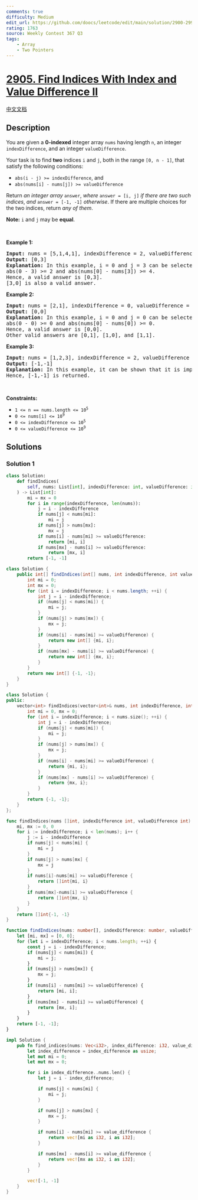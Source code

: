 ```yaml
---
comments: true
difficulty: Medium
edit_url: https://github.com/doocs/leetcode/edit/main/solution/2900-2999/2905.Find%20Indices%20With%20Index%20and%20Value%20Difference%20II/README_EN.md
rating: 1763
source: Weekly Contest 367 Q3
tags:
    - Array
    - Two Pointers
---
```


<!-- problem:start -->

# [2905. Find Indices With Index and Value Difference II](https://leetcode.com/problems/find-indices-with-index-and-value-difference-ii)

[中文文档](/solution/2900-2999/2905.Find%20Indices%20With%20Index%20and%20Value%20Difference%20II/README.md)

## Description

<p>You are given a <strong>0-indexed</strong> integer array <code>nums</code> having length <code>n</code>, an integer <code>indexDifference</code>, and an integer <code>valueDifference</code>.</p>

<p>Your task is to find <strong>two</strong> indices <code>i</code> and <code>j</code>, both in the range <code>[0, n - 1]</code>, that satisfy the following conditions:</p>

<ul>
	<li><code>abs(i - j) &gt;= indexDifference</code>, and</li>
	<li><code>abs(nums[i] - nums[j]) &gt;= valueDifference</code></li>
</ul>

<p>Return <em>an integer array</em> <code>answer</code>, <em>where</em> <code>answer = [i, j]</code> <em>if there are two such indices</em>, <em>and</em> <code>answer = [-1, -1]</code> <em>otherwise</em>. If there are multiple choices for the two indices, return <em>any of them</em>.</p>

<p><strong>Note:</strong> <code>i</code> and <code>j</code> may be <strong>equal</strong>.</p>

<p>&nbsp;</p>
<p><strong class="example">Example 1:</strong></p>

<pre>
<strong>Input:</strong> nums = [5,1,4,1], indexDifference = 2, valueDifference = 4
<strong>Output:</strong> [0,3]
<strong>Explanation:</strong> In this example, i = 0 and j = 3 can be selected.
abs(0 - 3) &gt;= 2 and abs(nums[0] - nums[3]) &gt;= 4.
Hence, a valid answer is [0,3].
[3,0] is also a valid answer.
</pre>

<p><strong class="example">Example 2:</strong></p>

<pre>
<strong>Input:</strong> nums = [2,1], indexDifference = 0, valueDifference = 0
<strong>Output:</strong> [0,0]
<strong>Explanation:</strong> In this example, i = 0 and j = 0 can be selected.
abs(0 - 0) &gt;= 0 and abs(nums[0] - nums[0]) &gt;= 0.
Hence, a valid answer is [0,0].
Other valid answers are [0,1], [1,0], and [1,1].
</pre>

<p><strong class="example">Example 3:</strong></p>

<pre>
<strong>Input:</strong> nums = [1,2,3], indexDifference = 2, valueDifference = 4
<strong>Output:</strong> [-1,-1]
<strong>Explanation:</strong> In this example, it can be shown that it is impossible to find two indices that satisfy both conditions.
Hence, [-1,-1] is returned.</pre>

<p>&nbsp;</p>
<p><strong>Constraints:</strong></p>

<ul>
	<li><code>1 &lt;= n == nums.length &lt;= 10<sup>5</sup></code></li>
	<li><code>0 &lt;= nums[i] &lt;= 10<sup>9</sup></code></li>
	<li><code>0 &lt;= indexDifference &lt;= 10<sup>5</sup></code></li>
	<li><code>0 &lt;= valueDifference &lt;= 10<sup>9</sup></code></li>
</ul>

## Solutions

<!-- solution:start -->

### Solution 1

<!-- tabs:start -->

```python
class Solution:
    def findIndices(
        self, nums: List[int], indexDifference: int, valueDifference: int
    ) -> List[int]:
        mi = mx = 0
        for i in range(indexDifference, len(nums)):
            j = i - indexDifference
            if nums[j] < nums[mi]:
                mi = j
            if nums[j] > nums[mx]:
                mx = j
            if nums[i] - nums[mi] >= valueDifference:
                return [mi, i]
            if nums[mx] - nums[i] >= valueDifference:
                return [mx, i]
        return [-1, -1]
```

```java
class Solution {
    public int[] findIndices(int[] nums, int indexDifference, int valueDifference) {
        int mi = 0;
        int mx = 0;
        for (int i = indexDifference; i < nums.length; ++i) {
            int j = i - indexDifference;
            if (nums[j] < nums[mi]) {
                mi = j;
            }
            if (nums[j] > nums[mx]) {
                mx = j;
            }
            if (nums[i] - nums[mi] >= valueDifference) {
                return new int[] {mi, i};
            }
            if (nums[mx] - nums[i] >= valueDifference) {
                return new int[] {mx, i};
            }
        }
        return new int[] {-1, -1};
    }
}
```

```cpp
class Solution {
public:
    vector<int> findIndices(vector<int>& nums, int indexDifference, int valueDifference) {
        int mi = 0, mx = 0;
        for (int i = indexDifference; i < nums.size(); ++i) {
            int j = i - indexDifference;
            if (nums[j] < nums[mi]) {
                mi = j;
            }
            if (nums[j] > nums[mx]) {
                mx = j;
            }
            if (nums[i] - nums[mi] >= valueDifference) {
                return {mi, i};
            }
            if (nums[mx] - nums[i] >= valueDifference) {
                return {mx, i};
            }
        }
        return {-1, -1};
    }
};
```

```go
func findIndices(nums []int, indexDifference int, valueDifference int) []int {
	mi, mx := 0, 0
	for i := indexDifference; i < len(nums); i++ {
		j := i - indexDifference
		if nums[j] < nums[mi] {
			mi = j
		}
		if nums[j] > nums[mx] {
			mx = j
		}
		if nums[i]-nums[mi] >= valueDifference {
			return []int{mi, i}
		}
		if nums[mx]-nums[i] >= valueDifference {
			return []int{mx, i}
		}
	}
	return []int{-1, -1}
}
```

```ts
function findIndices(nums: number[], indexDifference: number, valueDifference: number): number[] {
    let [mi, mx] = [0, 0];
    for (let i = indexDifference; i < nums.length; ++i) {
        const j = i - indexDifference;
        if (nums[j] < nums[mi]) {
            mi = j;
        }
        if (nums[j] > nums[mx]) {
            mx = j;
        }
        if (nums[i] - nums[mi] >= valueDifference) {
            return [mi, i];
        }
        if (nums[mx] - nums[i] >= valueDifference) {
            return [mx, i];
        }
    }
    return [-1, -1];
}
```

```rust
impl Solution {
    pub fn find_indices(nums: Vec<i32>, index_difference: i32, value_difference: i32) -> Vec<i32> {
        let index_difference = index_difference as usize;
        let mut mi = 0;
        let mut mx = 0;

        for i in index_difference..nums.len() {
            let j = i - index_difference;

            if nums[j] < nums[mi] {
                mi = j;
            }

            if nums[j] > nums[mx] {
                mx = j;
            }

            if nums[i] - nums[mi] >= value_difference {
                return vec![mi as i32, i as i32];
            }

            if nums[mx] - nums[i] >= value_difference {
                return vec![mx as i32, i as i32];
            }
        }

        vec![-1, -1]
    }
}
```

<!-- tabs:end -->

<!-- solution:end -->

<!-- problem:end -->

